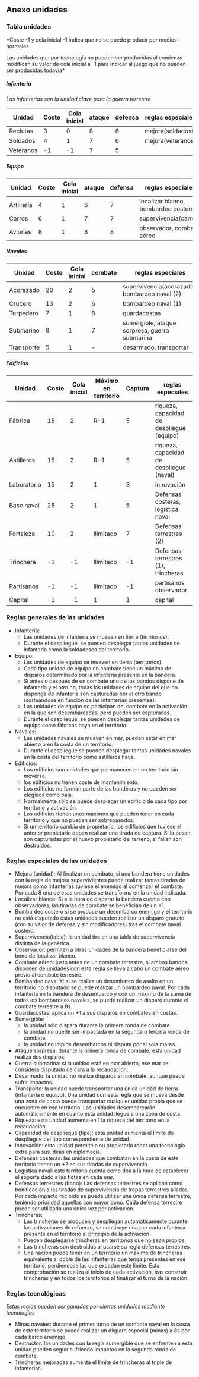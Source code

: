 ## Anexo unidades

### Tabla unidades

*Coste -1 y cola inicial -1 indica que no se puede producir por medios normales

Las unidades que por tecnología no pueden ser producidas al comienzo modifican su valor de cola inicial a -1 para indicar al juego que no pueden ser producidas todavía*

##### Infantería
*Las infanterías son la unidad clave para la guerra terrestre*

|Unidad|Coste|Cola inicial|ataque|defensa|reglas especiales|
|---|---|---|---|---|---|
|Reclutas|3|0|8|6|mejora(soldados)|
|Soldados|4|1|7|6|mejora(veteranos)|
|Veteranos|-1|-1|7|5||

##### Equipo

|Unidad|Coste|Cola inicial|ataque|defensa|reglas especiales|
|---|---|---|---|---|---|
|Artillería|4|1|6|7|localizar blanco, bombardeo costero|
|Carros|6|1|7|7|supervivencia(carros)|
|Aviones|8|1|8|8|observador, combate aéreo|

##### Navales

|Unidad|Coste|Cola inicial|combate|reglas especiales|
|---|---|---|---|---|
|Acorazado|20|2|5|supervivencia(acorazado), bombardeo naval (2)|
|Crucero|13|2|6|bombardeo naval (1)|
|Torpedero|7|1|8|guardacostas|
|Submarino|8|1|7|sumergible, ataque sorpresa, guerra submarina|
|Transporte|5|1|-|desarmado, transportar|

##### Edificios

|Unidad|Coste|Cola inicial|Máximo en territorio|Captura|reglas especiales|
|---|---|---|---|---|---|
|Fábrica|15|2|R+1|5|riqueza, capacidad de despliegue (equipo)|
|Astilleros|15|2|R+1|5|riqueza, capacidad de despliegue (naval)|
|Laboratorio|15|2|1|3|innovación|
|Base naval|25|2|1|5|Defensas costeras, logística naval|
|Fortaleza|10|2|Ilimitado|7|Defensas terrestres (2)|
|Trinchera|-1|-1|Ilimitado|-1|Defensas terrestres (1), trincheras|
|Partisanos|-1|-1|Ilimitado|-1|partisanos, observador|
|Capital|-1|-1|1|1|capital|


### Reglas generales de las unidades

- Infantería:
    - Las unidades de infantería se mueven en tierra (territorios).
    - Durante el despliegue, se pueden desplegar tantas unidades de infantería como la soldadesca del territorio.
- Equipo:
    - Las unidades de equipo se mueven en tierra (territorios).
    - Cada tipo unidad de equipo en combate tiene un máximo de disparos determinado por la infantería presente en la bandera.
    - Si antes o después de un combate uno de los bandos dispone de infantería y el otro no, todas las unidades de equipo del que no disponga de infantería son capturadas por el otro bando (sorteándose en función de las infanterías presentes).
    - Las unidades de equipo no participan del combate en la activación en la que son desembarcadas, pero pueden ser capturadas.
    - Durante el despliegue, se pueden desplegar tantas unidades de equipo como fábricas haya en el territorio.
- Navales:
    - Las unidades navales se mueven en mar, pueden estar en mar abierto o en la costa de un territorio.
    - Durante el despliegue se pueden desplegar tantas unidades navales en la costa del territorio como astilleros haya.
- Edificios:
	- Los edificios son unidades que permanecen en un territorio sin moverse.
	- los edificios no tienen coste de mantenimiento.
	- Los edificios no forman parte de las banderas y no pueden ser elegidos como baja.
	- Normalmente sólo se puede desplegar un edificio de cada tipo por territorio y activación.
	- Los edificios tienen unos máximos que pueden tener en cada territorio y que no pueden ser sobrepasados.
	- Si un territorio cambia de propietario, los edificios que tuviese el anterior propietario deben realizar una tirada de captura. Si la pasan, son capturadas por el nuevo propietario del terreno, si fallan son destruidos.

### Reglas especiales de las unidades

- Mejora (unidad): Al finalizar un combate, si una bandera tiene unidades con la regla de mejora supervivientes puede realizar tantas tiradas de mejora como infanterías tuviese el enemigo al comenzar el combate. Por cada 8 una de esas unidades se transforma en la unidad indicada.
- Localizar blanco: Si a la hora de disparar la bandera cuenta con observadores, las tiradas de combate se benefician de un +1.
- Bombardeo costero si se produce un desembarco enemigo y el territorio no está disputado estas unidades pueden realizar un disparo gratuito (con su valor de defensa y sin modificadores) tras el combate naval costero.
- Supervivencia(tabla): la unidad tira en una tabla de supervivencia distinta de la genérica.
- Observador: permiten a otras unidades de la bandera beneficiarse del bono de localizar blanco.
- Combate aéreo: justo antes de un combate terrestre, si ambos bandos disponen de unidades con esta regla se lleva a cabo un combate aéreo previo al combate terrestre.
- Bombardeo naval X: si se realiza un desembarco de asalto en un territorio no disputado se puede realizar un bombardeo naval. Por cada infantería en la bandera de desembarco y con un máximo de la suma de todos los bombardeos navales, se puede realizar un disparo durante el combate terrestre a 8s. 
- Guardacostas: aplica un +1 a sus disparos en combates en costas.
- Sumergible:
    - la unidad sólo dispara durante la primera ronda de combate.
    - la unidad no puede ser impactada en la segunda o tercera ronda de combate.
    - la unidad no impide desembarcos ni disputa por si sola mares.
- Ataque sorpresa: durante la primera ronda de combate, esta unidad realiza dos disparos.
- Guerra submarina: si la unidad está en mar abierto, ese mar se considera disputado de cara a la recaudación.
- Desarmado: la unidad no realiza disparos en combate, aunque puede sufrir impactos.
- Transporte: la unidad puede transportar una única unidad de tierra (infantería o equipo). Una unidad con esta regla que se mueva desde una zona de costa puede transportar cualquier unidad propia que se encuentre en ese territorio. Las unidades desembarcarán automáticamente en cuanto esta unidad llegue a una zona de costa.
- Riqueza: esta unidad aumenta en 1 la riqueza del territorio en la recaudación.
- Capacidad de despliegue (tipo): esta unidad aumenta el límite de despliegue del tipo correspondiente de unidad.
- Innovación: esta unidad permite a su propietario robar una tecnología extra para sus ideas en diplomacia. 
- Defensas costeras: las unidades que combatan en la costa de este territorio tienen un +2 en sus tiradas de supervivencia.  
- Logística naval: este territorio cuenta como dos a la hora de establecer el soporte dado a las flotas en cada mar.
- Defensas terrestres (bono): Las defensas terrestres se aplican como bonificación a las tiradas de supervivencia de tropas terrestres aliadas. Por cada impacto recibido se puede utilizar una única defensa terrestre, teniendo prioridad aquellas con mayor bono. Cada defensa terrestre puede ser utilizada una única vez por activación.
- Trincheras:
    - Las trincheras se producen y despliegan automáticamente durante las activaciones de refuerzo, se construye una por cada infantería presente en el territorio al principio de la activación.
    - Pueden desplegarse trincheras en territorios que no sean propios.
    - Las trincheras son destruidas al usarse su regla defensas terrestres.
	- Una nación puede tener en un territorio un máximo de trincheras equivalente al doble de las infanterías que tenga presentes en ese territorio, perdiendose las que excedan este límite. Esta comprobación se realiza al inicio de cada activación, tras construir trincheras y en todos los territorios al finalizar el turno de la nación.
	
### Reglas tecnológicas
*Estas reglas pueden ser ganadas por ciertas unidades mediante tecnologías*

- Minas navales: durante el primer turno de un combate naval en la costa de este territorio se puede realizar un disparo especial (minas) a 8s por cada barco enemigo.
- Destructor: las unidades con la regla sumergible que se enfrenten a esta unidad pueden seguir sufriendo impactos en la segunda ronda de combate.
- Trincheras mejoradas aumenta el límite de trincheras al triple de infanterias.
